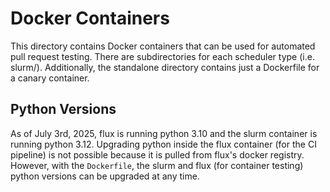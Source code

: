 # Docker Containers
This directory contains Docker containers that can be used for automated pull request testing. There are subdirectories for each scheduler type (i.e. slurm/). Additionally, the standalone directory contains just a Dockerfile for a canary container.

## Python Versions
As of July 3rd, 2025, flux is running python 3.10 and the slurm container is running python 3.12. Upgrading python inside the flux container (for the CI pipeline) is not possible because it is pulled from flux's docker registry. However, with the `Dockerfile`, the slurm and flux (for container testing) python versions can be upgraded at any time.  
